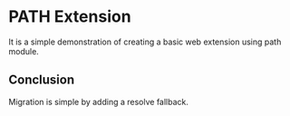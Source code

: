 # PATH Extension

It is a simple demonstration of creating a basic web extension using path module.

## Conclusion

Migration is simple by adding a resolve fallback.
